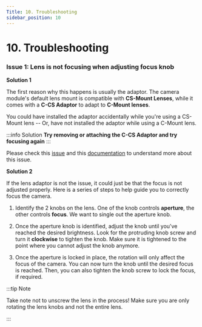 ```yaml
---
Title: 10. Troubleshooting
sidebar_position: 10
---
```


# 10. Troubleshooting

### Issue 1: Lens is not focusing when adjusting focus knob

**Solution 1**

The first reason why this happens is usually the adaptor. The camera module's default lens mount is compatible with **CS-Mount Lenses**, while it comes with a **C-CS Adaptor** to adapt to **C-Mount lenses**.

You could have installed the adaptor accidentally while you're using a CS-Mount lens -- Or, have not installed the adaptor while using a C-Mount lens.

:::info Solution
**Try removing or attaching the C-CS Adaptor and try focusing again**
:::

Please check this [issue](https://www.raspberrypi.org/forums/viewtopic.php?t=276558) and this [documentation](https://static.raspberrypi.org/files/product-guides/Typical_C-Mount_Lens_Guide.pdf) to understand more about this issue.

**Solution 2**

If the lens adaptor is not the issue, it could just be that the focus is not adjusted properly. Here is a series of steps to help guide you to correctly focus the camera.

1. Identify the 2 knobs on the lens. One of the knob controls **aperture**, the other controls **focus**. We want to single out the aperture knob.

2. Once the aperture knob is identified, adjust the knob until you've reached the desired brightness. Look for the protruding knob screw and turn it **clockwise** to tighten the knob. Make sure it is tightened to the point where you cannot adjust the knob anymore.

3. Once the aperture is locked in place, the rotation will only affect the focus of the camera. You can now turn the knob until the desired focus is reached. Then, you can also tighten the knob screw to lock the focus, if required.

:::tip Note

Take note not to unscrew the lens in the process! Make sure you are only rotating the lens knobs and not the entire lens.

:::
